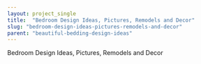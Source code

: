 ```yaml
---
layout: project_single
title:  "Bedroom Design Ideas, Pictures, Remodels and Decor"
slug: "bedroom-design-ideas-pictures-remodels-and-decor"
parent: "beautiful-bedding-design-ideas"
---
```

Bedroom Design Ideas, Pictures, Remodels and Decor